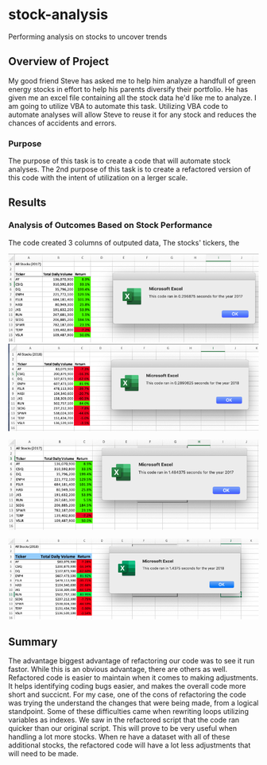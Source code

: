 # stock-analysis
Performing analysis on stocks to uncover trends

## Overview of Project
My good friend Steve has asked me to help him analyze a handfull of green energy stocks in effort to help his parents diversify their portfolio. He has given me an excel file containing all the stock data he'd like me to analyze. I am going to utilize VBA to automate this task. Utilizing VBA code to automate analyses will allow Steve to reuse it for any stock and reduces the chances of accidents and errors.

### Purpose
The purpose of this task is to create a code that will automate stock analyses. The 2nd purpose of this task is to create a refactored version of this code with the intent of utilization on a lerger scale.
## Results

### Analysis of Outcomes Based on Stock Performance
The code created 3 columns of outputed data, The stocks' tickers, the 


![test](Resources/VBA_Challenge_2017.png)
![test](Resources/VBA_Challenge_2018.png)


![test](Resources/VBA_Challenge_2017_Original_Script_time.png)

![test](Resources/VBA_Challenge_2018_original_script_time.png)

## Summary

The advantage biggest advantage of refactoring our code was to see it run fastor. While this is an obvious advantage, there are others as well. Refactored code is easier to maintain when it comes to making adjustments. It helps identifying coding bugs easier, and makes the overall code more short and succicnt. For my case, one of the cons of refactoring the code was trying the understand the changes that were being made, from a logical standpoint. Some of these difficulties came when rewriting loops utilizing variables as indexes. We saw in the refactored script that the code ran quicker than our original script. This will prove to be very useful when handling a lot more stocks. When re have a dataset with all of these additional stocks, the refactored code will have a lot less adjustments that will need to be made.
